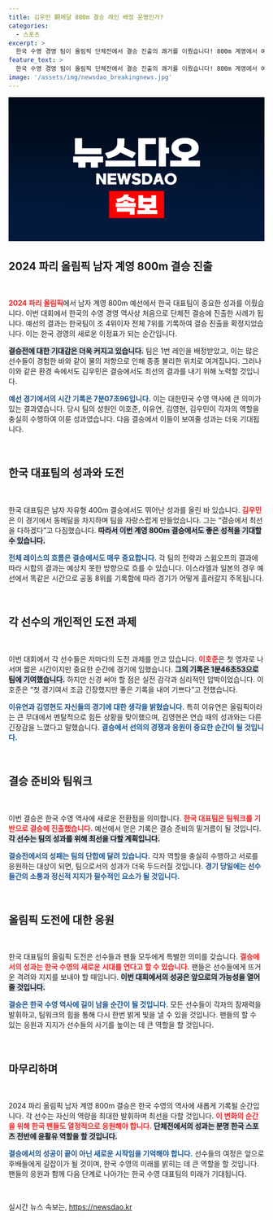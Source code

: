 ```yaml
---
title: 김우민 銅메달 800m 결승 레인 배정 운명인가?
categories:
  - 스포츠
excerpt: >
  한국 수영 경영 팀이 올림픽 단체전에서 결승 진출의 쾌거를 이뤘습니다! 800m 계영에서 예선 전체 7위로 결승행에 나선 이들은 31일 1번 레인에서 메달을 향한 도전을 시작합니다. 예선 기준 운명의 1번 레인의 힘을 믿고, 최고의 경기를 기대해 주세요!
feature_text: >
  한국 수영 경영 팀이 올림픽 단체전에서 결승 진출의 쾌거를 이뤘습니다! 800m 계영에서 예선 전체 7위로 결승행에 나선 이들은 31일 1번 레인에서 메달을 향한 도전을 시작합니다. 예선 기준 운명의 1번 레인의 힘을 믿고, 최고의 경기를 기대해 주세요!
image: '/assets/img/newsdao_breakingnews.jpg'
---
```


<p><img src="/assets/img/newsdao_breakingnews.jpg" alt="ranknews 속보" /></p>

<h2 data-ke-size="size26">2024 파리 올림픽 남자 계영 800m 결승 진출</h2>

<p data-ke-size="size16">&nbsp;</p>

<p><b><span style="color: #ee2323;">2024 파리 올림픽</span></b>에서 남자 계영 800m 예선에서 한국 대표팀이 중요한 성과를 이뤘습니다. 이번 대회에서 한국의 수영 경영 역사상 처음으로 단체전 결승에 진출한 사례가 됩니다. 예선의 결과는 한국팀이 조 4위이자 전체 7위를 기록하여 결승 진출을 확정지었습니다. 이는 한국 경영의 새로운 이정표가 되는 순간입니다. </p>

<p><b><span style="background-color: #21538527;">결승전에 대한 기대감은 더욱 커지고 있습니다.</span></b> 팀은 1번 레인을 배정받았고, 이는 많은 선수들이 경험한 바와 같이 물의 저항으로 인해 종종 불리한 위치로 여겨집니다. 그러나 이와 같은 환경 속에서도 김우민은 결승에서도 최선의 결과를 내기 위해 노력할 것입니다. </p>

<p><b><span style="color: #1a5490;">예선 경기에서의 시간 기록은 7분07초96입니다.</span></b> 이는 대한민국 수영 역사에 큰 의미가 있는 결과였습니다. 당시 팀의 성원인 이호준, 이유연, 김영현, 김우민이 각자의 역할을 충실히 수행하여 이룬 성과였습니다. 다음 결승에서 이들이 보여줄 성과는 더욱 기대됩니다.</p>

<p data-ke-size="size16">&nbsp;</p>

<h2 data-ke-size="size26">한국 대표팀의 성과와 도전</h2>

<p data-ke-size="size16">&nbsp;</p>

<p>한국 대표팀은 남자 자유형 400m 결승에서도 뛰어난 성과를 올린 바 있습니다. <b><span style="color: #ee2323;">김우민</span></b>은 이 경기에서 동메달을 차지하며 팀을 자랑스럽게 만들었습니다. 그는 “결승에서 최선을 다하겠다”고 다짐했습니다. <b><span style="background-color: #21538527;">따라서 이번 계영 800m 결승에서도 좋은 성적을 기대할 수 있습니다.</span></b> </p>

<p><b><span style="color: #1a5490;">전체 레이스의 흐름은 결승에서도 매우 중요합니다.</span></b> 각 팀의 전략과 스윔오프의 결과에 따라 시합의 결과는 예상치 못한 방향으로 흐를 수 있습니다. 이스라엘과 일본의 경우 예선에서 똑같은 시간으로 공동 8위를 기록함에 따라 경기가 어떻게 흘러갈지 주목됩니다. </p>

<p data-ke-size="size16">&nbsp;</p>

<h2 data-ke-size="size26">각 선수의 개인적인 도전 과제</h2>

<p data-ke-size="size16">&nbsp;</p>

<p>이번 대회에서 각 선수들은 저마다의 도전 과제를 안고 있습니다. <b><span style="color: #ee2323;">이호준</span></b>은 첫 영자로 나서며 짧은 시간이지만 중요한 순간에 경기에 임했습니다. <b><span style="background-color: #21538527;">그의 기록은 1분46초53으로 팀에 기여했습니다.</span></b> 하지만 신경 써야 할 점은 실전 감각과 심리적인 압박이었습니다. 이호준은 “첫 경기여서 조금 긴장했지만 좋은 기록을 내어 기쁘다”고 전했습니다.</p>

<p><b><span style="color: #1a5490;">이유연과 김영현도 자신들의 경기에 대한 생각을 밝혔습니다.</span></b> 특히 이유연은 올림픽이라는 큰 무대에서 멘탈적으로 힘든 상황을 맞이했으며, 김영현은 연습 때의 성과와는 다른 긴장감을 느꼈다고 말했습니다. <b><span style="color: #1a5490;">결승에서 선의의 경쟁과 응원이 중요한 순간이 될 것입니다.</span></b></p>

<p data-ke-size="size16">&nbsp;</p>

<h2 data-ke-size="size26">결승 준비와 팀워크</h2>

<p data-ke-size="size16">&nbsp;</p>

<p>이번 결승은 한국 수영 역사에 새로운 전환점을 의미합니다. <b><span style="color: #ee2323;">한국 대표팀은 팀워크를 기반으로 결승에 진출했습니다.</span></b> 예선에서 얻은 기록은 결승 준비의 밑거름이 될 것입니다. <b><span style="background-color: #21538527;">각 선수는 팀의 성과를 위해 최선을 다할 계획입니다.</span></b> </p>

<p><b><span style="color: #1a5490;">결승전에서의 성패는 팀의 단합에 달려 있습니다.</span></b> 각자 역할을 충실히 수행하고 서로를 응원하는 대상이 되면, 팀으로서의 성과가 더욱 두드러질 것입니다. <b><span style="color: #1a5490;">경기 당일에는 선수들간의 소통과 정신적 지지가 필수적인 요소가 될 것입니다.</span></b></p>

<p data-ke-size="size16">&nbsp;</p>

<h2 data-ke-size="size26">올림픽 도전에 대한 응원</h2>

<p data-ke-size="size16">&nbsp;</p>

<p>한국 대표팀의 올림픽 도전은 선수들과 팬들 모두에게 특별한 의미를 갖습니다. <b><span style="color: #ee2323;">결승에서의 성과는 한국 수영의 새로운 시대를 연다고 할 수 있습니다.</span></b> 팬들은 선수들에게 뜨거운 격려와 지지를 보내야 할 때입니다. <b><span style="background-color: #21538527;">이번 대회에서의 성공은 앞으로의 가능성을 열어 줄 것입니다.</span></b> </p>

<p><b><span style="color: #1a5490;">결승은 한국 수영 역사에 길이 남을 순간이 될 것입니다.</span></b> 모든 선수들이 각자의 잠재력을 발휘하고, 팀워크의 힘을 통해 다시 한번 밝게 빛을 낼 수 있을 것입니다. 팬들의 할 수 있는 응원과 지지가 선수들의 사기를 높이는 데 큰 역할을 할 것입니다. </p>

<p data-ke-size="size16">&nbsp;</p>

<h2 data-ke-size="size26">마무리하며</h2>

<p data-ke-size="size16">&nbsp;</p>

<p>2024 파리 올림픽 남자 계영 800m 결승은 한국 수영의 역사에 새롭게 기록될 순간입니다. 각 선수는 자신의 역량을 최대한 발휘하며 최선을 다할 것입니다. <b><span style="color: #ee2323;">이 변화의 순간을 위해 한국 팬들도 열정적으로 응원해야 합니다.</span></b> <b><span style="background-color: #21538527;">단체전에서의 성과는 분명 한국 스포츠 전반에 윤활유 역할을 할 것입니다.</span></b> </p>

<p><b><span style="color: #1a5490;">결승에서의 성공이 끝이 아닌 새로운 시작임을 기억해야 합니다.</span></b> 선수들의 여정은 앞으로 후배들에게 길잡이가 될 것이며, 한국 수영의 미래를 밝히는 데 큰 역할을 할 것입니다. 팬들의 응원과 함께 다음 단계로 나아가는 한국 수영 대표팀의 미래가 기대됩니다. </p>

<p data-ke-size="size16">&nbsp;</p>
실시간 뉴스 속보는, <a href="https://newsdao.kr" rel="dofollow">https://newsdao.kr</a>


